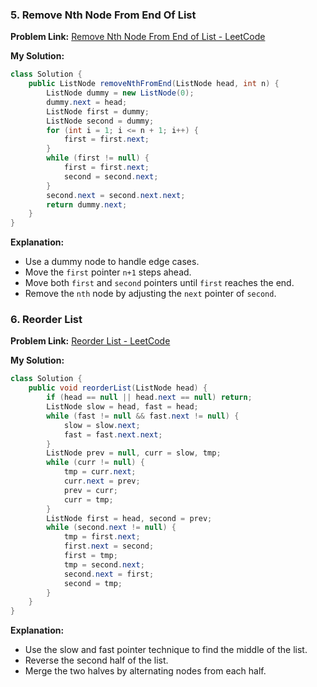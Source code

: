 ### 5. Remove Nth Node From End Of List
**Problem Link:** [Remove Nth Node From End of List - LeetCode](https://leetcode.com/problems/remove-nth-node-from-end-of-list/)

**My Solution:**
```java
class Solution {
    public ListNode removeNthFromEnd(ListNode head, int n) {
        ListNode dummy = new ListNode(0);
        dummy.next = head;
        ListNode first = dummy;
        ListNode second = dummy;
        for (int i = 1; i <= n + 1; i++) {
            first = first.next;
        }
        while (first != null) {
            first = first.next;
            second = second.next;
        }
        second.next = second.next.next;
        return dummy.next;
    }
}
```

**Explanation:**
- Use a dummy node to handle edge cases.
- Move the `first` pointer `n+1` steps ahead.
- Move both `first` and `second` pointers until `first` reaches the end.
- Remove the `nth` node by adjusting the `next` pointer of `second`.

### 6. Reorder List
**Problem Link:** [Reorder List - LeetCode](https://leetcode.com/problems/reorder-list/)

**My Solution:**
```java
class Solution {
    public void reorderList(ListNode head) {
        if (head == null || head.next == null) return;
        ListNode slow = head, fast = head;
        while (fast != null && fast.next != null) {
            slow = slow.next;
            fast = fast.next.next;
        }
        ListNode prev = null, curr = slow, tmp;
        while (curr != null) {
            tmp = curr.next;
            curr.next = prev;
            prev = curr;
            curr = tmp;
        }
        ListNode first = head, second = prev;
        while (second.next != null) {
            tmp = first.next;
            first.next = second;
            first = tmp;
            tmp = second.next;
            second.next = first;
            second = tmp;
        }
    }
}
```

**Explanation:**
- Use the slow and fast pointer technique to find the middle of the list.
- Reverse the second half of the list.
- Merge the two halves by alternating nodes from each half.
```